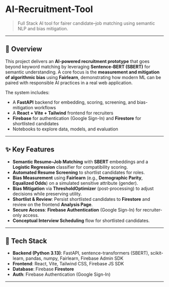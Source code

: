 # AI-Recruitment-Tool

> Full Stack AI tool for fairer candidate–job matching using semantic NLP and bias mitigation.

---

## 🌟 Overview

This project delivers an **AI-powered recruitment prototype** that goes beyond keyword matching by leveraging **Sentence-BERT (SBERT)** for semantic understanding. A core focus is the **measurement and mitigation of algorithmic bias** using **Fairlearn**, demonstrating how modern ML can be paired with responsible AI practices in a real web application.

The system includes:
- A **FastAPI** backend for embedding, scoring, screening, and bias-mitigation workflows
- A **React + Vite + Tailwind** frontend for recruiters
- **Firebase** for authentication (Google Sign-In) and **Firestore** for shortlisted candidates
- Notebooks to explore data, models, and evaluation

---

## ✨ Key Features

- **Semantic Resume–Job Matching** with **SBERT** embeddings and a **Logistic Regression** classifier for compatibility scoring.
- **Automated Resume Screening** to shortlist candidates for roles.
- **Bias Measurement** using **Fairlearn** (e.g., **Demographic Parity**, **Equalized Odds**) on a simulated sensitive attribute (gender).
- **Bias Mitigation** via **ThresholdOptimizer** (post-processing) to adjust decisions while preserving utility.
- **Shortlist & Review**: Persist shortlisted candidates to **Firestore** and review on the frontend **Analysis Page**.
- **Secure Access**: **Firebase Authentication** (Google Sign-In) for recruiter-only access.
- **Conceptual Interview Scheduling** flow for shortlisted candidates.

---

## 🧰 Tech Stack

- **Backend (Python 3.13)**: FastAPI, sentence-transformers (SBERT), scikit-learn, pandas, numpy, Fairlearn, Firebase Admin SDK
- **Frontend**: React, Vite, Tailwind CSS, Firebase JS SDK
- **Database**: Firebase **Firestore**
- **Auth**: Firebase Authentication (Google Sign-In)

---

